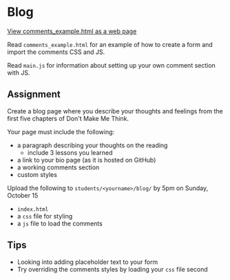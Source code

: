 # Blog

[View comments_example.html as a web page](https://mpaulweeks.github.io/cfc2017/homework/blog/comments_example.html)

Read `comments_example.html` for an example of how to create a form and import the comments CSS and JS.

Read `main.js` for information about setting up your own comment section with JS.

## Assignment

Create a blog page where you describe your thoughts and feelings from the first five chapters of Don't Make Me Think.

Your page must include the following:
- a paragraph describing your thoughts on the reading
  - include 3 lessons you learned
- a link to your bio page (as it is hosted on GitHub)
- a working comments section
- custom styles

Upload the following to `students/<yourname>/blog/` by 5pm on Sunday, October 15
- `index.html`
- a `css` file for styling
- a `js` file to load the comments

## Tips
- Looking into adding placeholder text to your form
- Try overriding the comments styles by loading your `css` file second
